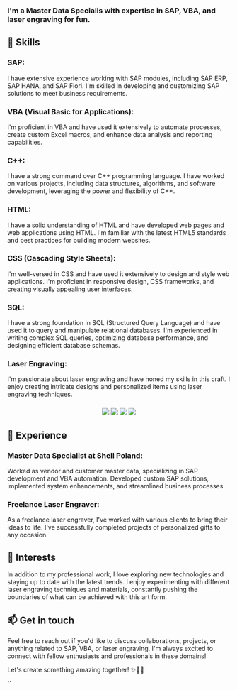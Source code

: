 <div align="Left">

<h3 align="left">I'm a Master Data Specialis with expertise in SAP, VBA, and laser engraving for fun.</h3>

## 🧰 Skills

<h3 align="left">SAP:</h3>
<p align="left">I have extensive experience working with SAP modules, including SAP ERP, SAP HANA, and SAP Fiori. I'm skilled in developing and customizing SAP solutions to meet business requirements.</p>

<h3 align="left">VBA (Visual Basic for Applications):</h3>
<p align="left">I'm proficient in VBA and have used it extensively to automate processes, create custom Excel macros, and enhance data analysis and reporting capabilities.</p>

<h3 align="left">C++:</h3>
<p align="left">I have a strong command over C++ programming language. I have worked on various projects, including data structures, algorithms, and software development, leveraging the power and flexibility of C++.</p>

<h3 align="left">HTML:</h3>
<p align="left">I have a solid understanding of HTML and have developed web pages and web applications using HTML. I'm familiar with the latest HTML5 standards and best practices for building modern websites.</p>

<h3 align="left">CSS (Cascading Style Sheets):</h3>
<p align="left">I'm well-versed in CSS and have used it extensively to design and style web applications. I'm proficient in responsive design, CSS frameworks, and creating visually appealing user interfaces.</p>

<h3 align="left">SQL:</h3>
<p align="left">I have a strong foundation in SQL (Structured Query Language) and have used it to query and manipulate relational databases. I'm experienced in writing complex SQL queries, optimizing database performance, and designing efficient database schemas.</p>

<h3 align="left">Laser Engraving:</h3>
<p align="left">I'm passionate about laser engraving and have honed my skills in this craft. I enjoy creating intricate designs and personalized items using laser engraving techniques.</p>

<h3 align="center"></h3> <h3 align="center"></h3> <h3 align="center"></h3> <h3 align="center"></h3>

<p align="center"><img src="https://img.shields.io/badge/-C++-00599C?style=flat-square&logo=c%2B%2B&logoColor=white"> <img src="https://img.shields.io/badge/-HTML-E34F26?style=flat-square&logo=html5&logoColor=white">  <img src="https://img.shields.io/badge/-VBA-007ACC?style=flat-square&logo=vba&logoColor=white"> <img src="https://img.shields.io/badge/-SQL-4479A1?style=flat-square&logo=postgresql&logoColor=white"></p>


## 💼 Experience

<h3 align="left">Master Data Specialist at Shell Poland:</h3>
<p align="left">Worked as vendor and customer master data, specializing in SAP development and VBA automation. Developed custom SAP solutions, implemented system enhancements, and streamlined business processes.</p>

<h3 align="left">Freelance Laser Engraver:</h3>
<p align="left">As a freelance laser engraver, I've worked with various clients to bring their ideas to life. I've successfully completed projects of personalized gifts to any occasion.</p>

## 🌱 Interests

<p align="left">In addition to my professional work, I love exploring new technologies and staying up to date with the latest trends. I enjoy experimenting with different laser engraving techniques and materials, constantly pushing the boundaries of what can be achieved with this art form.</p>

## 📫 Get in touch

<p align="left">Feel free to reach out if you'd like to discuss collaborations, projects, or anything related to SAP, VBA, or laser engraving. I'm always excited to connect with fellow enthusiasts and professionals in these domains!</p>

<div align="left">

</div>

<p align="left">Let's create something amazing together! ✨🔨🔬</p>
``
